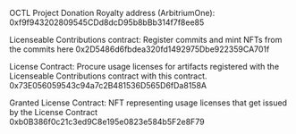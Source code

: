 OCTL Project Donation Royalty address (ArbitriumOne):
0xf9f943202809545CDd8dcD95b8bBb314f7f8ee85

Licenseable Contributions contract:
Register commits and mint NFTs from the commits here
0x2D5486d6fbdea320fd1492975Dbe922359CA701f

License Contract:
Procure usage licenses for artifacts registered with the Licenseable Contributions contract with this contract.
0x73E056059543c94a7c2B481536D565D6fDa8158A

Granted License Contract:
NFT representing usage licenses that get issued by the License Contract
0xb0B386f0c21c3ed9C8e195e0823e584b5F2e8F79